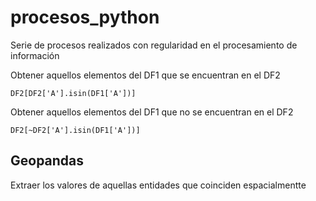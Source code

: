 # procesos_python
Serie de procesos realizados con regularidad en el procesamiento de información

Obtener aquellos elementos del DF1 que se encuentran en el DF2
```
DF2[DF2['A'].isin(DF1['A'])]
```

Obtener aquellos elementos del DF1 que no se encuentran en el DF2
```
DF2[~DF2['A'].isin(DF1['A'])]
```
## Geopandas
Extraer los valores de aquellas entidades que coinciden espacialmentte

```

```


```

```


```

```
